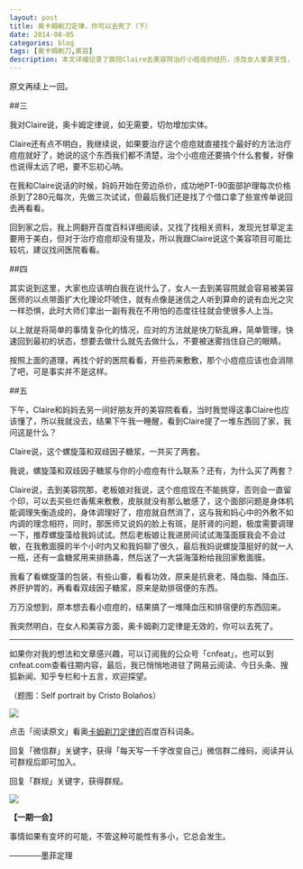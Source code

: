 ```yaml
---
layout: post
title: 奥卡姆剃刀定律，你可以去死了（下）
date: 2014-08-05
categories: blog
tags: [奥卡姆剃刀,美容]
description: 本文详细记录了我陪Claire去美容院治疗小痘痘的经历，涉及女人爱美天性，如何美容师斗智斗勇，以及奥卡姆剃刀定理、说起来容易做起来难等等的大道理，最后表现了写作者的无奈。
---
```


原文再续上一回。

##三

我对Claire说，奥卡姆定律说，如无需要，切勿增加实体。

Claire还有点不明白，我继续说，如果要治疗这个痘痘就直接找个最好的方法治疗痘痘就好了，她说的这个东西我们都不清楚，治个小痘痘还要搞个什么套餐，好像也说得太远了吧，要不忘初心呐。

在我和Claire说话的时候，妈妈开始在旁边杀价，成功地PT-90面部护理每次价格杀到了280元每次，先做三次试试，但最后我们还是找了个借口拿了些宣传单说回去再看看。

回到家之后，我上网翻开百度百科详细阅读，又找了找相关资料，发现光甘草定主要用于美白，但对于治疗痘痘却没有提及，所以我跟Claire说这个美容项目可能比较坑，建议找间医院看看。

##四

其实说到这里，大家也应该明白我在说什么了，女人一去到美容院就会容易被美容医师的以点带面扩大化理论吓唬住，就有点像是迷信之人听到算命的说有血光之灾一样恐惧，此时大师们拿出一副有我在不用怕的态度往往就会使很多人上当。

以上就是将简单的事情复杂化的情况，应对的方法就是快刀斩乱麻，简单管理，快速回到最初的状态，想要去做什么就先去做什么，不要被迷雾挡住自己的眼睛。

按照上面的道理，再找个好的医院看看，开些药来敷敷，那个小痘痘应该也会消除了吧，可是事实并不是这样。

##五

下午，Claire和妈妈去另一间好朋友开的美容院看看，当时我觉得这事Claire也应该懂了，所以我就没去，结果下午我一睡醒，看到Claire提了一堆东西回了家，我问这是什么？

Claire说，这个螺旋藻和双歧因子糖浆，一共买了两套。

我说，螺旋藻和双歧因子糖浆与你的小痘痘有什么联系？还有，为什么买了两套？

Claire说，去到美容院那，老板娘对我说，这个痘痘现在不能挑穿，否则会一直留个印，可以去买些烂香蕉来敷敷，皮肤就没有那么敏感了，这个面部问题是身体机能调理失衡造成的，身体调理好了，痘痘就自然消了，这与我和妈心中的外敷不如内调的理念相符，同时，那医师又说妈的脸上有斑，是肝肾的问题，极度需要调理一下，推荐螺旋藻给我妈试试。然后老板娘让我进房间试试海藻面膜我会不会过敏，在我敷面膜的半个小时内又和我妈聊了很久，最后我妈说螺旋藻挺好的就一人一瓶，还有一盒糖浆用来排肠毒，然后送了一大袋海藻粉给我回家敷面膜。

我看了看螺旋藻的包装，有些山寨，看看功效，原来是抗衰老、降血脂、降血压、养肝护胃的，再看看双歧因子糖浆，原来是助排宿便的东西。

万万没想到，原本想去看小痘痘的，结果搞了一堆降血压和排宿便的东西回来。

我突然明白，在女人和美容方面，奥卡姆剃刀定律是无效的，你可以去死了。


----

如果你对我的想法和文章感兴趣，可以订阅我的公众号「cnfeat」，也可以到cnfeat.com查看往期内容，最后，我已悄悄地进驻了网易云阅读、今日头条、搜狐新闻、知乎专栏和十五言，欢迎探望。

（题图：Self portrait by Cristo Bolaños）

![](http://cnfeat.qiniudn.com/mHDSX.png)

点击「阅读原文」看奥[卡姆剃刀定律的](http://baike.baidu.com/view/646319.htm?fr=aladdin)百度百科词条。


回复「微信群」关键字，获得「每天写一千字改变自己」微信群二维码，阅读并认可群规后即可加入。

回复「群规」关键字，获得群规。

![](http://cnfeat.qiniudn.com/signitrue-2014-07-11.png)

**【一期一会】**

事情如果有变坏的可能，不管这种可能性有多小，它总会发生。

————墨菲定理
